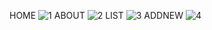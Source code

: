 HOME
![1](https://github.com/user-attachments/assets/34b4999d-42fa-44f5-8da3-bb045b977aac)
ABOUT
![2](https://github.com/user-attachments/assets/3504d514-13b1-4494-84c3-3ec34b8dc4be)
LIST
![3](https://github.com/user-attachments/assets/4c6cfe7c-2191-4a18-a954-87dcac550914)
ADDNEW
![4](https://github.com/user-attachments/assets/feb3039e-87b4-49af-9152-39c2425064fa)
